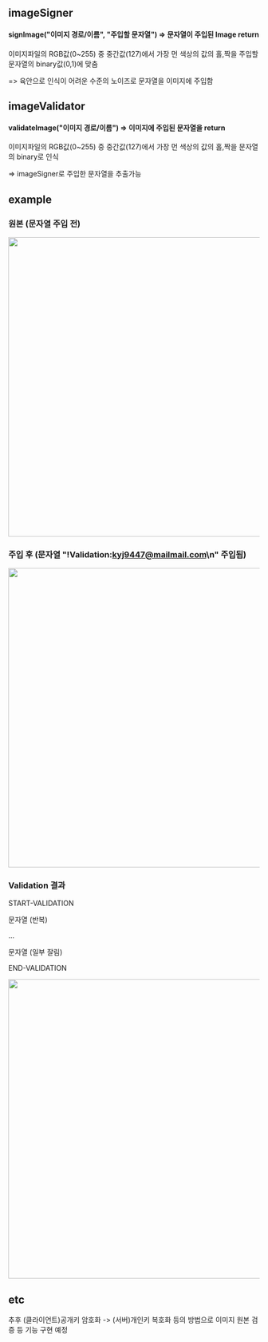 ## imageSigner
#### signImage("이미지 경로/이름", "주입할 문자열") => 문자열이 주입된 Image return

이미지파일의 RGB값(0~255) 중 중간값(127)에서 가장 먼 색상의 값의 홀,짝을 주입할 문자열의 binary값(0,1)에 맞춤

=> 육안으로 인식이 어려운 수준의 노이즈로 문자열을 이미지에 주입함

## imageValidator
#### validateImage("이미지 경로/이름") => 이미지에 주입된 문자열을 return
이미지파일의 RGB값(0~255) 중 중간값(127)에서 가장 먼 색상의 값의 홀,짝을 문자열의 binary로 인식

=> imageSigner로 주입한 문자열을 추출가능

## example
### 원본 (문자열 주입 전)
<img src="https://github.com/kyj9447/imageNoiserAndValidator/blob/main/original.png" width=600px>

### 주입 후 (문자열 "!Validation:kyj9447@mailmail.com\n" 주입됨)
<img src="https://github.com/kyj9447/imageNoiserAndValidator/blob/main/signed_original.png" width=600px>

### Validation 결과
START-VALIDATION

문자열 (반복)

...

문자열 (일부 잘림)

END-VALIDATION

<img src="https://github.com/kyj9447/imageSignerAndValidator/assets/122734245/48da75e9-df58-4326-9b42-965cc3e7d6a2" width=600px>

## etc
추후 (클라이언트)공개키 암호화 -> (서버)개인키 복호화 등의 방법으로 이미지 원본 검증 등 기능 구현 예정

